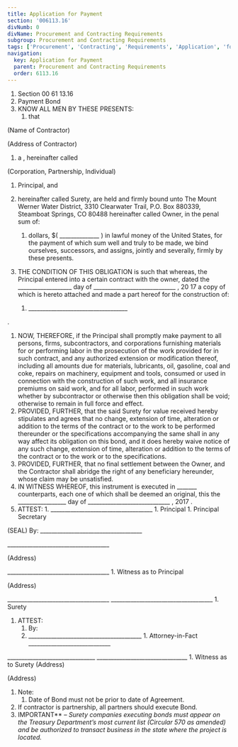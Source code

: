 ```yaml
---
title: Application for Payment
section: '006113.16'
divNumb: 0
divName: Procurement and Contracting Requirements
subgroup: Procurement and Contracting Requirements
tags: ['Procurement', 'Contracting', 'Requirements', 'Application', 'for', 'Payment']
navigation:
  key: Application for Payment
  parent: Procurement and Contracting Requirements
  order: 6113.16
---
```


   1. Section 00 61 13.16
   1. Payment Bond
   1. KNOW ALL MEN BY THESE PRESENTS:
      1. that


(Name of Contractor)


(Address of Contractor)
   1. a , hereinafter called 

 (Corporation, Partnership, Individual)
   1. Principal, and 

   1. hereinafter called Surety, are held and firmly bound unto The Mount Werner Water District, 3310 Clearwater Trail, P.O. Box 880339, Steamboat Springs, CO 80488 hereinafter called Owner, in the penal sum of:
      1. dollars, $( \_\_\_\_\_\_\_\_\_\_\_\_\_\_ ) in lawful money of the United States, for the payment of which sum well and truly to be made, we bind ourselves, successors, and assigns, jointly and severally, firmly by these presents.
   1. THE CONDITION OF THIS OBLIGATION is such that whereas, the Principal entered into a certain contract with the owner, dated the \_\_\_\_\_\_\_\_\_\_\_\_\_\_\_\_\_\_\_ day of \_\_\_\_\_\_\_\_\_\_\_\_\_\_\_\_\_\_\_\_\_\_\_\_\_\_\_\_\_ , 20 17 a copy of which is hereto attached and made a part hereof for the construction of:
      1. \_\_\_\_\_\_\_\_\_\_\_\_\_\_\_\_\_\_\_\_\_\_\_\_\_\_\_\_\_\_\_\_\_\_\_

 .
   1. NOW, THEREFORE, if the Principal shall promptly make payment to all persons, firms, subcontractors, and corporations furnishing materials for or performing labor in the prosecution of the work provided for in such contract, and any authorized extension or modification thereof, including all amounts due for materials, lubricants, oil, gasoline, coal and coke, repairs on machinery, equipment and tools, consumed or used in connection with the construction of such work, and all insurance premiums on said work, and for all labor, performed in such work whether by subcontractor or otherwise then this obligation shall be void; otherwise to remain in full force and effect.
   1. PROVIDED, FURTHER, that the said Surety for value received hereby stipulates and agrees that no change, extension of time, alteration or addition to the terms of the contract or to the work to be performed thereunder or the specifications accompanying the same shall in any way affect its obligation on this bond, and it does hereby waive notice of any such change, extension of time, alteration or addition to the terms of the contract or to the work or to the specifications.
   1. PROVIDED, FURTHER, that no final settlement between the Owner, and the Contractor shall abridge the right of any beneficiary hereunder, whose claim may be unsatisfied.
   1. IN WITNESS WHEREOF, this instrument is executed in \_\_\_\_\_\_\_ counterparts, each one of which shall be deemed an original, this the \_\_\_\_\_\_\_\_\_\_\_\_\_\_\_\_\_ day of \_\_\_\_\_\_\_\_\_\_\_\_\_\_\_\_\_\_\_\_\_\_\_\_\_\_\_\_\_ , 2017 .
   1. ATTEST:
    1. \_\_\_\_\_\_\_\_\_\_\_\_\_\_\_\_\_\_\_\_\_\_\_\_\_\_\_\_\_\_\_\_\_\_\_\_
    1. Principal
    1. Principal Secretary

(SEAL) By: \_\_\_\_\_\_\_\_\_\_\_\_\_\_\_\_\_\_\_\_\_\_\_\_\_\_\_\_\_\_\_\_\_\_\_\_

 \_\_\_\_\_\_\_\_\_\_\_\_\_\_\_\_\_\_\_\_\_\_\_\_\_\_\_\_\_\_\_\_\_\_\_\_

 (Address)

 \_\_\_\_\_\_\_\_\_\_\_\_\_\_\_\_\_\_\_\_\_\_\_\_\_\_\_\_\_\_\_\_\_\_\_\_
    1. Witness as to Principal

 (Address)

\_\_\_\_\_\_\_\_\_\_\_\_\_\_\_\_\_\_\_\_\_\_\_\_\_\_\_\_\_\_\_\_\_\_\_\_ \_\_\_\_\_\_\_\_\_\_\_\_\_\_\_\_\_\_\_\_\_\_\_\_\_\_\_\_\_\_\_\_\_\_\_\_
    1. Surety
   1. ATTEST:
      1. By:
      1. \_\_\_\_\_\_\_\_\_\_\_\_\_\_\_\_\_\_\_\_\_\_\_\_\_\_\_\_\_\_\_\_\_\_\_\_\_\_\_\_
    1. Attorney-in-Fact \_\_\_\_\_\_\_\_\_\_\_\_\_\_\_\_\_\_\_\_\_\_\_\_\_\_\_\_\_

 \_\_\_\_\_\_\_\_\_\_\_\_\_\_\_\_\_\_\_\_\_\_\_\_\_\_\_\_\_\_\_ \_\_\_\_\_\_\_\_\_\_\_\_\_\_\_\_\_\_\_\_\_\_\_\_\_\_\_\_\_\_\_\_ 
    1. Witness as to Surety (Address)

 (Address)
   1. Note:
      1. Date of Bond must not be prior to date of Agreement.
   1. If contractor is partnership, all partners should execute Bond.
1. IMPORTANT** – *Surety companies executing bonds must appear on the Treasury Department’s most current list (Circular 570 as amended) and be authorized to transact business in the state where the project is located.*

